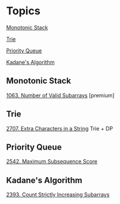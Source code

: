 # Topics
[Monotonic Stack](#monotonic-stack)

[Trie](#trie)

[Priority Queue](#priority-queue)

[Kadane's Algorithm](#kadane's-algorithm)


## Monotonic Stack
[1063. Number of Valid Subarrays](https://leetcode.com/problems/number-of-valid-subarrays/) [premium]


## Trie

[2707. Extra Characters in a String](https://leetcode.com/problems/extra-characters-in-a-string/) 
Trie + DP

## Priority Queue

[2542. Maximum Subsequence Score](https://leetcode.com/problems/maximum-subsequence-score/)

## Kadane's Algorithm

[2393. Count Strictly Increasing Subarrays](https://leetcode.com/problems/count-strictly-increasing-subarrays/)
